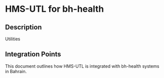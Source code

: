 # HMS-UTL for bh-health

## Description

Utilities

## Integration Points

This document outlines how HMS-UTL is integrated with bh-health systems in Bahrain.
